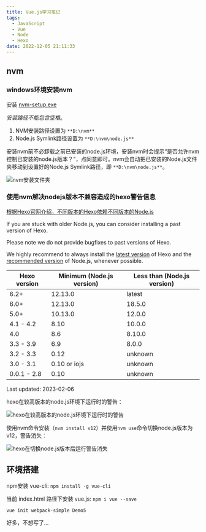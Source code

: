 ```yaml
---
title: Vue.js学习笔记
tags:
  - JavaScript
  - Vue
  - Node
  - Hexo
date: 2022-12-05 21:11:33
---
```



## nvm

### windows环境安装nvm

安装 [nvm-setup.exe](https://github.com/coreybutler/nvm-windows/releases)

*安装路径不能包含空格*。

1. NVM安装路径设置为 `**D:\nvm**`
2. Node.js Symlink路径设置为 `**D:\nvm\node.js**`

安装nvm前不必卸载之前已安装的node.js环境，安装nvm时会提示“是否允许nvm控制已安装的node.js版本？"，点同意即可。nvm会自动把已安装的Node.js文件夹移动到设置好的Node.js Symlink路径，即 `**D:\nvm\node.js**`。

![nvm安装文件夹](Vue-js学习笔记/nvm安装文件夹.png)

### 使用nvm解决nodejs版本不兼容造成的hexo警告信息

[根据Hexo官网介绍，不同版本的Hexo依赖不同版本的Node.js](https://hexo.io/docs/#Required-Node-js-version)

If you are stuck with older Node.js, you can consider installing a past version of Hexo.

Please note we do not provide bugfixes to past versions of Hexo.

We highly recommend to always install the [latest version](https://www.npmjs.com/package/hexo?activeTab=versions) of Hexo and the [recommended version](https://hexo.io/docs/#Requirements) of Node.js, whenever possible.

| Hexo version | Minimum (Node.js version) | Less than (Node.js version) |
| --- | --- | --- |
| 6.2+ | 12.13.0 | latest |
| 6.0+ | 12.13.0 | 18.5.0 |
| 5.0+ | 10.13.0 | 12.0.0 |
| 4.1 - 4.2 | 8.10 | 10.0.0 |
| 4.0 | 8.6 | 8.10.0 |
| 3.3 - 3.9 | 6.9 | 8.0.0 |
| 3.2 - 3.3 | 0.12 | unknown |
| 3.0 - 3.1 | 0.10 or iojs | unknown |
| 0.0.1 - 2.8 | 0.10 | unknown |

Last updated: 2023-02-06

hexo在较高版本的node.js环境下运行时的警告：

![hexo在较高版本的node.js环境下运行时的警告](Vue-js学习笔记/2023-02-09-14-10-27.png)

使用nvm命令安装（`nvm install v12`）并使用`nvm use`命令切换node.js版本为v12，警告消失：

![hexo在切换node.js版本后运行警告消失](Vue-js学习笔记/2023-02-09-14-11-09.png)

<!-- more -->

## 环境搭建

npm安装 vue-cli: `npm install -g vue-cli`

当前 index.html 路径下安装 vue.js: `npm i vue --save`

`vue init webpack-simple Demo5`

好多，不想写了...
